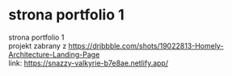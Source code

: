 # strona portfolio 1 
strona portfolio 1 
 <br>
projekt zabrany z https://dribbble.com/shots/19022813-Homely-Architecture-Landing-Page <br>
link: https://snazzy-valkyrie-b7e8ae.netlify.app/
